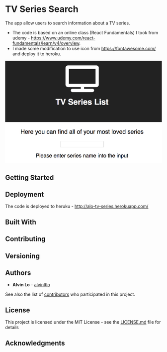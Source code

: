 # TV Series Search
The app allow users to search information about a TV series.

- The code is based on an online class (React Fundamentals) I took from udemy - https://www.udemy.com/react-fundamentals/learn/v4/overview.
- I made some modification to use icon from https://fontawesome.com/ and deploy it to heroku.

![alt text](https://github.com/alvinltlo/tv-series/blob/master/public/screenshot.png)

## Getting Started

## Deployment
The code is deployed to heruku - http://alo-tv-series.herokuapp.com/

## Built With

## Contributing

## Versioning

## Authors

* **Alvin Lo** - [alvinltlo](https://github.com/alvinltlo)

See also the list of [contributors](https://github.com/your/project/contributors) who participated in this project.

## License

This project is licensed under the MIT License - see the [LICENSE.md](LICENSE.md) file for details

## Acknowledgments


